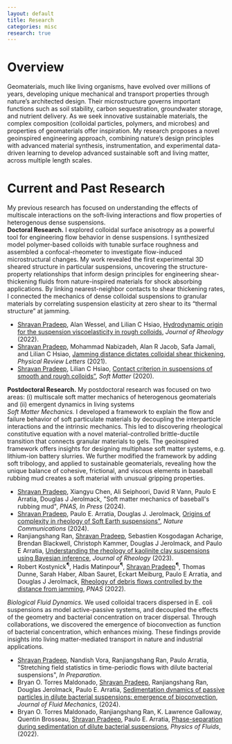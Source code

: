 ```yaml
---
layout: default
title: Research
categories: misc
research: true
---
```

# Overview
Geomaterials, much like living organisms, have evolved over millions of years, developing unique mechanical and transport properties through nature’s architected design. Their microstructure governs important functions such as soil stability, carbon sequestration, groundwater storage, and nutrient delivery. As we seek innovative sustainable materials, the complex composition (colloidal particles, polymers, and microbes) and properties of geomaterials offer inspiration. My research proposes a novel geoinspired engineering approach, combining nature’s design principles with advanced material synthesis, instrumentation, and experimental data-driven learning to develop advanced sustainable soft and living matter, across multiple length scales.

# Current and Past Research
My previous research has focused on understanding the effects of multiscale interactions on the soft-living interactions and flow properties of heterogenous dense suspensions.<br> 
<b>Doctoral Research.</b> I explored colloidal surface anisotropy as a powerful
tool for engineering flow behavior in dense suspensions. I synthesized model polymer-based colloids with tunable surface roughness and assembled a confocal-rheometer to investigate flow-induced microstructural changes. My work revealed the first experimental 3D sheared structure in particular suspensions, uncovering the structure-property relationships that inform design principles for engineering shear-thickening fluids from nature-inspired materials for shock absorbing applications. By linking nearest-neighbor contacts to shear thickening
rates, I connected the mechanics of dense colloidal suspensions to granular materials by correlating suspension elasticity at zero shear to its “thermal structure” at jamming. 

<ul>
    <li><u>Shravan Pradeep</u>, Alan Wessel, and Lilian C Hsiao, <a href="https://sor.scitation.org/doi/full/10.1122/8.0000424">Hydrodynamic origin for the suspension viscoelasticity in rough colloids</a>, <i>Journal of Rheology</i> (2022).</li>
    <li> <u>Shravan Pradeep</u>, Mohammad Nabizadeh, Alan R Jacob, Safa Jamali, and Lilian C Hsiao, <a href="https://journals.aps.org/prl/abstract/10.1103/PhysRevLett.127.158002">Jamming distance dictates colloidal shear thickening</a>, <i>Physical Review Letters</i> (2021).</li>
    <li><u>Shravan Pradeep</u>, Lilian C Hsiao, <a href="https://pubs.rsc.org/en/content/articlehtml/2020/sm/d0sm00072h">Contact criterion in suspensions of smooth and rough colloids”</a>, <i>Soft Matter</i> (2020).</li>
</ul>

<b> Postdoctoral Research.</b> My postdoctoral research was focused on two areas: (i) multiscale soft matter mechanics of heterogenous geomaterials and (ii) emergent dynamics in living systems<br>
<i>Soft Matter Mechanics.</i> I developed a framework to explain the flow and failure behavior of soft particulate materials by decoupling the interparticle interactions and the intrinsic mechanics. This led to discovering rheological constitutive equation with a novel material-controlled brittle-ductile transition that connects granular materials to gels. The geoinspired framework offers insights for designing multiphase soft matter systems, e.g. lithium-ion battery slurries. We further modified the framework by adding soft tribology, and applied to sustainable geomaterials, revealing how the unique balance of cohesive, frictional, and viscous elements in baseball rubbing mud creates a soft material with unusual gripping properties. 

<ul>
    <li><u>Shravan Pradeep</u>, Xiangyu Chen, Ali Seiphoori, David R Vann, Paulo E Arratia, Douglas J Jerolmack, "Soft matter mechanics of baseball's rubbing mud", <i>PNAS, In Press</i> (2024).</li>
    <li><u>Shravan Pradeep</u>, Paulo E. Arratia, Douglas J. Jerolmack, <a href="https://www.nature.com/articles/s41467-024-51357-y">Origins of complexity in rheology of Soft Earth suspensions"</a>, <i>Nature Communications</i> (2024).</li>
    <li>Ranjiangshang Ran, <u>Shravan Pradeep</u>, Sebastien Kosgodagan Acharige, Brendan Blackwell, Christoph Kammer, Douglas J Jerolmack, and Paulo E Arratia, <a href="https://sor.scitation.org/doi/full/10.1122/8.0000556">Understanding the rheology of kaolinite clay suspensions using Bayesian inference</a>, <i>Journal of Rheology</i> (2023).</li>
    <li>Robert Kostynick<sup>&#182;</sup>, Hadis Matinpour<sup>&#182;</sup>, <u>Shravan Pradeep</u><sup>&#182;</sup>, Thomas Dunne, Sarah Haber, Alban Sauret, Eckart Meiburg, Paulo E Arratia, and Douglas J Jerolmack, <a href="https://www.pnas.org/doi/abs/10.1073/pnas.2209109119">Rheology of debris flows controlled by the distance from jamming</a>, <i>PNAS</i> (2022).</li>
</ul>  

<i>Biological Fluid Dynamics.</i> We used colloidal tracers dispersed in E. coli suspensions as model active-passive systems, and decoupled the effects of the geometry and bacterial concentration on tracer dispersal. Through collaborations, we discovered the emergence of bioconvection as function of bacterial concentration, which enhances mixing. These findings provide insights into living matter-mediated transport in nature and industrial applications.

<ul>
    <li><u>Shravan Pradeep</u>, Nandish Vora, Ranjiangshang Ran, Paulo Arratia, "Stretching field statistics in time-periodic flows with dilute bacterial suspensions", <i>In Preparation</i>.</li>
    <li>Bryan O. Torres Maldonado, <u>Shravan Pradeep</u>, Ranjiangshang Ran, Douglas Jerolmack, Paulo E. Arratia, <a href="https://www-cambridge-org.proxy.library.upenn.edu/core/journals/journal-of-fluid-mechanics/article/sedimentation-dynamics-of-passive-particles-in-dilute-bacterial-suspensions-emergence-of-bioconvection/86E12EF2BFB361B338D90C9EA3AC9E13">Sedimentation dynamics of passive particles in dilute bacterial suspensions: emergence of bioconvection</a>, <i>Journal of Fluid Mechanics</i>,  (2024).</li>
    <li>Bryan O. Torres Maldonado, Ranjiangshang Ran, K. Lawrence Galloway, Quentin Brosseau, <u>Shravan Pradeep</u>, Paulo E. Arratia, <a href="https://pubs.aip.org/aip/pof/article/34/11/113305/2847148/Phase-separation-during-sedimentation-of-dilute">Phase-separation during sedimentation of dilute bacterial suspensions</a>, <i>Physics of Fluids</i>,  (2022).</li>
</ul>